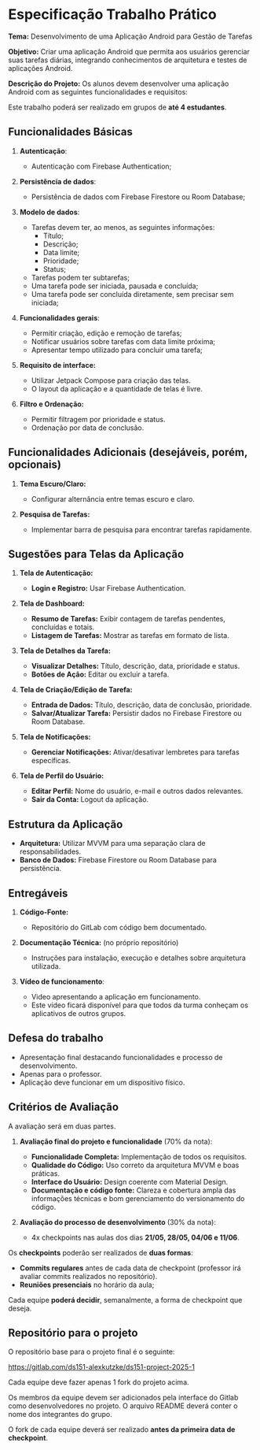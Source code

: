 # Especificação Trabalho Prático

**Tema:** Desenvolvimento de uma Aplicação Android para Gestão de Tarefas

**Objetivo:** Criar uma aplicação Android que permita aos usuários gerenciar suas tarefas diárias, integrando conhecimentos de arquitetura e testes de aplicações Android.

**Descrição do Projeto:**
Os alunos devem desenvolver uma aplicação Android com as seguintes funcionalidades e requisitos:

Este trabalho poderá ser realizado em grupos de **até 4 estudantes**.

## Funcionalidades Básicas

1. **Autenticação**:
    - Autenticação com Firebase Authentication;

2. **Persistência de dados**:
    - Persistência de dados com Firebase Firestore ou Room Database;

3. **Modelo de dados**:
    - Tarefas devem ter, ao menos, as seguintes informações:
      - Título;
      - Descrição;
      - Data limite;
      - Prioridade;
      - Status;
    - Tarefas podem ter subtarefas;
    - Uma tarefa pode ser iniciada, pausada e concluída;
    - Uma tarefa pode ser concluída diretamente, sem precisar sem iniciada;

4. **Funcionalidades gerais**:
    - Permitir criação, edição e remoção de tarefas;
    - Notificar usuários sobre tarefas com data limite próxima;
    - Apresentar tempo utilizado para concluir uma tarefa;

5. **Requisito de interface:**
    - Utilizar Jetpack Compose para criação das telas.
    - O layout da aplicação e a quantidade de telas é livre.

6. **Filtro e Ordenação:**
   - Permitir filtragem por prioridade e status.
   - Ordenação por data de conclusão.

## Funcionalidades Adicionais (desejáveis, porém, opcionais)

1. **Tema Escuro/Claro:**
   - Configurar alternância entre temas escuro e claro.

2. **Pesquisa de Tarefas:**
   - Implementar barra de pesquisa para encontrar tarefas rapidamente.

## Sugestões para Telas da Aplicação

1. **Tela de Autenticação:**
   - **Login e Registro:** Usar Firebase Authentication.

2. **Tela de Dashboard:**
   - **Resumo de Tarefas:** Exibir contagem de tarefas pendentes, concluídas e totais.
   - **Listagem de Tarefas:** Mostrar as tarefas em formato de lista.

3. **Tela de Detalhes da Tarefa:**
   - **Visualizar Detalhes:** Título, descrição, data, prioridade e status.
   - **Botões de Ação:** Editar ou excluir a tarefa.

4. **Tela de Criação/Edição de Tarefa:**
   - **Entrada de Dados:** Título, descrição, data de conclusão, prioridade.
   - **Salvar/Atualizar Tarefa:** Persistir dados no Firebase Firestore ou Room Database.

5. **Tela de Notificações:**
   - **Gerenciar Notificações:** Ativar/desativar lembretes para tarefas específicas.

6. **Tela de Perfil do Usuário:**
   - **Editar Perfil:** Nome do usuário, e-mail e outros dados relevantes.
   - **Sair da Conta:** Logout da aplicação.

## Estrutura da Aplicação

- **Arquitetura:** Utilizar MVVM para uma separação clara de responsabilidades.
- **Banco de Dados:** Firebase Firestore ou Room Database para persistência.

## Entregáveis

1. **Código-Fonte:**
   - Repositório do GitLab com código bem documentado.

2. **Documentação Técnica:** (no próprio repositório)
   - Instruções para instalação, execução e detalhes sobre arquitetura utilizada.

3. **Vídeo de funcionamento**:
   - Video apresentando a aplicação em funcionamento.
   - Este vídeo ficará disponível para que todos da turma conheçam os aplicativos de outros grupos.

## Defesa do trabalho
   - Apresentação final destacando funcionalidades e processo de desenvolvimento.
   - Apenas para o professor.
   - Aplicação deve funcionar em um dispositivo físico.

## Critérios de Avaliação

A avaliação será em duas partes.

1. **Avaliação final do projeto e funcionalidade** (70% da nota):
    - **Funcionalidade Completa:** Implementação de todos os requisitos.
    - **Qualidade do Código:** Uso correto da arquitetura MVVM e boas práticas.
    - **Interface do Usuário:** Design coerente com Material Design.
    - **Documentação e código fonte:** Clareza e cobertura ampla das informações técnicas e bom gerenciamento do versionamento do código.

2. **Avaliação do processo de desenvolvimento** (30% da nota):
    - 4x checkpoints nas aulas dos dias **21/05, 28/05, 04/06 e 11/06**. 

Os **checkpoints** poderão ser realizados de **duas formas**:

  - **Commits regulares** antes de cada data de checkpoint (professor irá avaliar commits realizados no repositório).
  - **Reuniões presenciais** no horário da aula;

Cada equipe **poderá decidir**, semanalmente, a forma de checkpoint que deseja.

## Repositório para o projeto

O repositório base para o projeto final é o seguinte:

<https://gitlab.com/ds151-alexkutzke/ds151-project-2025-1>

Cada equipe deve fazer apenas 1 fork do projeto acima.

Os membros da equipe devem ser adicionados pela interface do Gitlab como desenvolvedores no projeto.
O arquivo README deverá conter o nome dos integrantes do grupo.

O fork de cada equipe deverá ser realizado **antes da primeira data de checkpoint**.
